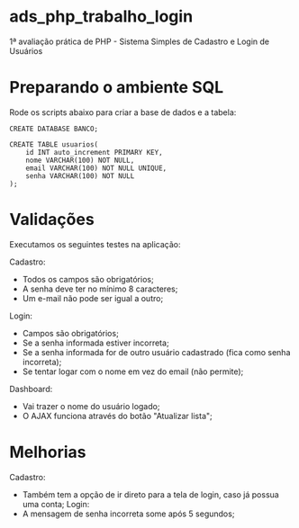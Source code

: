 # ads_php_trabalho_login
1ª avaliação prática de PHP - Sistema Simples de Cadastro e Login de Usuários

# Preparando o ambiente SQL
Rode os scripts abaixo para criar a base de dados e a tabela:
```
CREATE DATABASE BANCO;

CREATE TABLE usuarios(
    id INT auto_increment PRIMARY KEY,
    nome VARCHAR(100) NOT NULL,
    email VARCHAR(100) NOT NULL UNIQUE,
    senha VARCHAR(100) NOT NULL
);
```
# Validações   
Executamos os seguintes testes na aplicação:

Cadastro:
- Todos os campos são obrigatórios;
- A senha deve ter no mínimo 8 caracteres;
- Um e-mail não pode ser igual a outro;

Login:
- Campos são obrigatórios;
- Se a senha informada estiver incorreta;
- Se a senha informada for de outro usuário cadastrado (fica como senha incorreta);
- Se tentar logar com o nome em vez do email (não permite);

Dashboard:
- Vai trazer o nome do usuário logado;
- O AJAX funciona através do botão "Atualizar lista";

# Melhorias
Cadastro:
- Também tem a opção de ir direto para a tela de login, caso já possua uma conta;
Login:
- A mensagem de senha incorreta some após 5 segundos;
